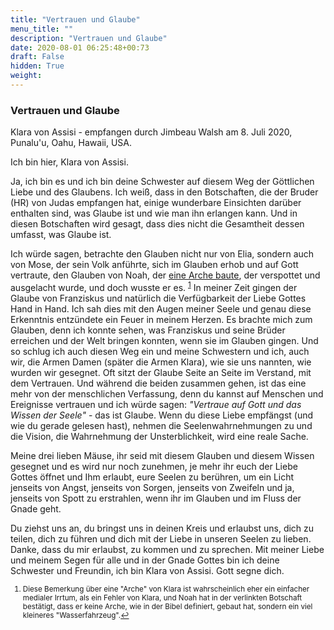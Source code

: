 ```yaml
---
title: "Vertrauen und Glaube"
menu_title: ""
description: "Vertrauen und Glaube"
date: 2020-08-01 06:25:48+00:73
draft: False
hidden: True
weight:
---
```

### Vertrauen und Glaube

Klara von Assisi - empfangen durch Jimbeau Walsh am 8. Juli 2020, Punalu'u, Oahu, Hawaii, USA.

Ich bin hier, Klara von Assisi.

Ja, ich bin es und ich bin deine Schwester auf diesem Weg der Göttlichen Liebe und des Glaubens. Ich weiß, dass in den Botschaften, die der Bruder (HR) von Judas empfangen hat, einige wunderbare Einsichten darüber enthalten sind, was Glaube ist und wie man ihn erlangen kann. Und in diesen Botschaften wird gesagt, dass dies nicht die Gesamtheit dessen umfasst, was Glaube ist.

Ich würde sagen, betrachte den Glauben nicht nur von Elia, sondern auch von Mose, der sein Volk anführte, sich im Glauben erhob und auf Gott vertraute, den Glauben von Noah, der [eine Arche baute](/aktuelle-botschaften/aktuelle-botschaften-in-reihenfolge-des-datums/aktuelle-botschaften-2020/noahs-erklaerung-jw-noah-29-dezember-2020/), der verspottet und ausgelacht wurde, und doch wusste er es. <sup id="a1">[1](#f1)</sup> In meiner Zeit gingen der Glaube von Franziskus und natürlich die Verfügbarkeit der Liebe Gottes Hand in Hand. Ich sah dies mit den Augen meiner Seele und genau diese Erkenntnis entzündete ein Feuer in meinem Herzen. Es brachte mich zum Glauben, denn ich konnte sehen, was Franziskus und seine Brüder erreichen und der Welt bringen konnten, wenn sie im Glauben gingen. Und so schlug ich auch diesen Weg ein und meine Schwestern und ich, auch wir, die Armen Damen (später die Armen Klara), wie sie uns nannten, wie wurden wir gesegnet. Oft sitzt der Glaube Seite an Seite im Verstand, mit dem Vertrauen. Und während die beiden zusammen gehen, ist das eine mehr von der menschlichen Verfassung, denn du kannst auf Menschen und Ereignisse vertrauen und ich würde sagen: *"Vertraue auf Gott und das Wissen der Seele"* - das ist Glaube. Wenn du diese Liebe empfängst (und wie du gerade gelesen hast), nehmen die Seelenwahrnehmungen zu und die Vision, die Wahrnehmung der Unsterblichkeit, wird eine reale Sache.

Meine drei lieben Mäuse, ihr seid mit diesem Glauben und diesem Wissen gesegnet und es wird nur noch zunehmen, je mehr ihr euch der Liebe Gottes öffnet und Ihm erlaubt, eure Seelen zu berühren, um ein Licht jenseits von Angst, jenseits von Sorgen, jenseits von Zweifeln und ja, jenseits von Spott zu erstrahlen, wenn ihr im Glauben und im Fluss der Gnade geht.

Du ziehst uns an, du bringst uns in deinen Kreis und erlaubst uns, dich zu teilen, dich zu führen und dich mit der Liebe in unseren Seelen zu lieben. Danke, dass du mir erlaubst, zu kommen und zu sprechen. Mit meiner Liebe und meinem Segen für alle und in der Gnade Gottes bin ich deine Schwester und Freundin, ich bin Klara von Assisi. Gott segne dich.
<small>

1. <large id="f1"> Diese Bemerkung über eine "Arche" von Klara ist wahrscheinlich eher ein einfacher medialer Irrtum, als ein Fehler von Klara, und Noah hat in der verlinkten Botschaft bestätigt, dass er keine Arche, wie in der Bibel definiert, gebaut hat, sondern ein viel kleineres "Wasserfahrzeug".[↩](#a1)

